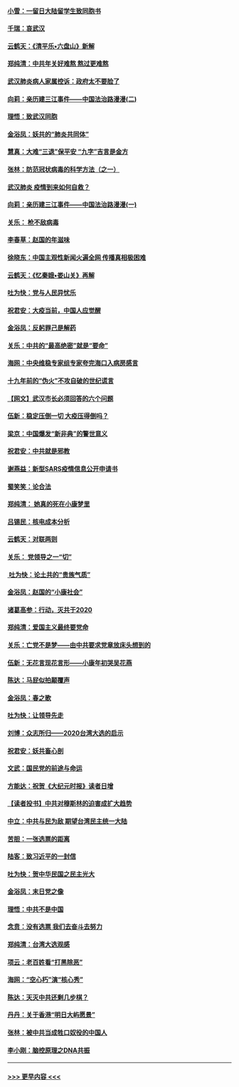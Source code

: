 #### [小雪：一留日大陆留学生致同胞书](../pages/nsc993/n11834624.md?t=02010044) 
#### [千瑞：哀武汉](../pages/nsc993/n11833647.md?t=02010044) 
#### [云鹤天：《清平乐▪六盘山》新解](../pages/nsc993/n11833611.md?t=02010044) 
#### [郑纯清：中共年关好难熬 熬过更难熬](../pages/nsc993/n11833489.md?t=02010044) 
#### [武汉肺炎病人家属控诉：政府太不要脸了](../pages/nsc993/n11833205.md?t=02010044) 
#### [向莉：亲历建三江事件——中国法治路漫漫(二)](../pages/nsc993/n11829102.md?t=02010044) 
#### [理悟：致武汉同胞](../pages/nsc993/n11831522.md?t=02010044) 
#### [金浴凤：妖共的“肺炎共同体”](../pages/nsc993/n11829448.md?t=02010044) 
#### [慧真：大难“三退”保平安 “九字”吉言是金方](../pages/nsc993/n11829501.md?t=02010044) 
#### [张林：防范冠状病毒的科学方法（之一）](../pages/nsc993/n11828618.md?t=02010044) 
#### [武汉肺炎 疫情到来如何自救？](../pages/nsc993/n11827632.md?t=02010044) 
#### [向莉：亲历建三江事件——中国法治路漫漫(一)](../pages/nsc993/n11827190.md?t=02010044) 
#### [关乐： 枪不敌病毒](../pages/nsc993/n11826746.md?t=02010044) 
#### [李春草：赵国的年滋味](../pages/nsc993/n11826321.md?t=02010044) 
#### [徐晓东：中国主观性新闻火遍全网 传播真相极困难](../pages/nsc993/n11826508.md?t=02010044) 
#### [云鹤天：《忆秦娥▪娄山关》再解](../pages/nsc993/n11824682.md?t=02010044) 
#### [吐为快：党与人民异忧乐](../pages/nsc993/n11824660.md?t=02010044) 
#### [祝君安：大疫当前，中国人应觉醒](../pages/nsc993/n11821946.md?t=02010044) 
#### [金浴凤：反躬罪己是解药](../pages/nsc993/n11820280.md?t=02010044) 
#### [关乐：中共的“最高绝密”就是“要命”](../pages/nsc993/n11816946.md?t=02010044) 
#### [海网：中央维稳专家组专家夸完海口入病房感言](../pages/nsc993/n11815138.md?t=02010044) 
#### [十九年前的“伪火”不攻自破的世纪谎言](../pages/nsc993/n11813238.md?t=02010044) 
#### [【网文】武汉市长必须回答的六个问题](../pages/nsc993/n11813848.md?t=02010044) 
#### [伍新：稳定压倒一切 大疫压得倒吗？](../pages/nsc993/n11812634.md?t=02010044) 
#### [梁京：中国爆发“新非典”的警世意义](../pages/nsc993/n11812554.md?t=02010044) 
#### [祝君安：中共就是邪教](../pages/nsc993/n11812431.md?t=02010044) 
#### [谢燕益：新型SARS疫情信息公开申请书](../pages/nsc993/n11808840.md?t=02010044) 
#### [蜀笑笑：论合法](../pages/nsc993/n11808064.md?t=02010044) 
#### [郑纯清： 她真的死在小康梦里](../pages/nsc993/n11806623.md?t=02010044) 
#### [吕锡民：核电成本分析](../pages/nsc993/n11806284.md?t=02010044) 
#### [云鹤天：对联两则](../pages/nsc993/n11805957.md?t=02010044) 
#### [关乐： 党领导之一“切”](../pages/nsc993/n11804505.md?t=02010044) 
#### [ 吐为快：论土共的“贵族气质”](../pages/nsc993/n11804490.md?t=02010044) 
#### [金浴凤：赵国的“小康社会”](../pages/nsc993/n11804452.md?t=02010044) 
#### [诸葛高参：行动，灭共于2020](../pages/nsc993/n11804120.md?t=02010044) 
#### [郑纯清：爱国主义最终要党命](../pages/nsc993/n11802197.md?t=02010044) 
#### [关乐：亡党不是梦——由中共要求党章放床头想到的](../pages/nsc993/n11802156.md?t=02010044) 
#### [伍新：无花言现花言形——小康年初哭吴花燕](../pages/nsc993/n11800044.md?t=02010044) 
#### [陈达：马屁似拍颠覆声](../pages/nsc993/n11800010.md?t=02010044) 
#### [金浴凤：春之歌](../pages/nsc993/n11797687.md?t=02010044) 
#### [吐为快：让领导先走](../pages/nsc993/n11797512.md?t=02010044) 
#### [刘博：众志所归——2020台湾大选的启示](../pages/nsc993/n11796878.md?t=02010044) 
#### [祝君安：妖共畜心剖](../pages/nsc993/n11794273.md?t=02010044) 
#### [文武：国民党的前途与命运](../pages/nsc993/n11794198.md?t=02010044) 
#### [方能达：祝贺《大纪元时报》读者日增](../pages/nsc993/n11793807.md?t=02010044) 
#### [【读者投书】中共对穆斯林的迫害成扩大趋势](../pages/nsc993/n11791371.md?t=02010044) 
#### [中立：中共与民为敌 期望台湾民主统一大陆](../pages/nsc993/n11790392.md?t=02010044) 
#### [苦胆：一张选票的距离](../pages/nsc993/n11788914.md?t=02010044) 
#### [陆客：致习近平的一封信](../pages/nsc993/n11788867.md?t=02010044) 
#### [吐为快：贺中华民国之民主光大](../pages/nsc993/n11788618.md?t=02010044) 
#### [金浴凤：末日党之像](../pages/nsc993/n11787475.md?t=02010044) 
#### [理悟：中共不是中国](../pages/nsc993/n11787463.md?t=02010044) 
#### [念贲：没有选票  我们去奋斗去努力](../pages/nsc993/n11787398.md?t=02010044) 
#### [郑纯清：台湾大选观感](../pages/nsc993/n11786210.md?t=02010044) 
#### [项云：老百姓看“打黑除恶”](../pages/nsc993/n11785398.md?t=02010044) 
#### [海网：“空心朽”演“核心秀”](../pages/nsc993/n11783874.md?t=02010044) 
#### [陈达：天灭中共还剩几步棋？](../pages/nsc993/n11783719.md?t=02010044) 
#### [丹丹：关于香港“明日大屿愿景”](../pages/nsc993/n11783273.md?t=02010044) 
#### [张林：被中共当成牲口奴役的中国人](../pages/nsc993/n11782397.md?t=02010044) 
#### [李小刚：脑控原理之DNA共振](../pages/nsc993/n11780962.md?t=02010044) 

----
#### [ >>> 更早内容 <<< ](../indexes/nsc993-earlier.md)
